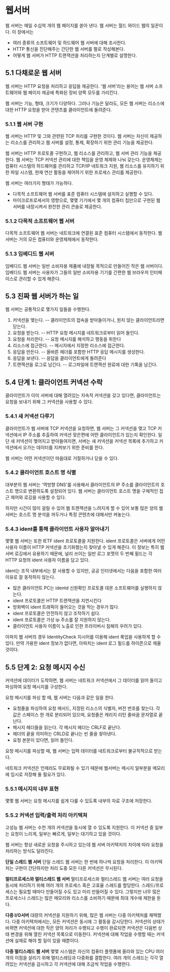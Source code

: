 # 웹서버
웹 서버는 매일 수십억 개의 웹 페이지를 쏟아 낸다.
웹 서버는 월드 와이드 웹의 일꾼이다.
이 장에서는
- 여러 종류의 소프트웨어 및 하드웨어 웹 서버에 대해 조사한다.
- HTTP 통신을 진단해주는 간단한 웹 서버를 펄로 작성해본다.
- 어떻게 웹 서버가 HTTP 트랜잭션을 처리하는지 단계별로 설명한다.

## 5.1 다채로운 웹 서버
웹 서버는 HTTP 요청을 처리하고 응답을 제공한다.
'웹 서버'라는 용어는 웹 서버 소프트웨어와 웹 페이지 제공에 특화된 장비 양쪽 모두를 가리킨다.

웹 서버는 기능, 형태, 크기가 다양하다. 그러나 기능은 달라도, 모든 웹 서버는 리소스에 대한 HTTP 요청을 받아 콘텐츠를 클라이언트에 돌려준다.

### 5.1.1 웹 서버 구현
웹 서버는 HTTP 및 그와 관련된 TCP 처리를 구현한 것이다.
웹 서버는 자신이 제공하는 리소스를 관리하고 웹 서버를 설정, 통제, 확장하기 위한 관리 기능을 제공한다.

웹 서버는 HTTP 프로토콜 구현하고, 웹 리소스를 관리하고, 웹 서버 관리 기능을 제공한다.
웹 서버는 TCP 커넥션 관리에 대한 책임을 운영 체제와 나눠 갖는다.
운영체제는 컴퓨터 시스템의 하드웨어를 관리하고 TCP/IP 네트워크 지원, 웹 리소스를 유지하기 위한 파일 시스템, 현재 연산 활동을 제어하기 위한 프로세스 관리를 제공한다.

웹 서버는 여러가지 형태가 가능하다.
- 다목적 소프트웨어 웹 서버를 표준 컴퓨터 시스템에 설치하고 실행할 수 있다.
- 마이크로프로세서의 영향으로, 몇몇 기기에서 몇 개의 컴퓨터 칩만으로 구현된 웹 서버를 내장시켜서 완전한 관리 콘솔로 제공한다.

### 5.1.2 다목적 소프트웨어 웹 서버
다목적 소프트웨어 웹 서버는 네트워크에 연결된 표준 컴퓨터 시스템에서 동작한다.
웹 서버는 거의 모든 컴퓨터와 운영체제에서 동작한다.

### 5.1.3 임베디드 웹 서버
임베디드 웹 서버는 일반 소비자용 제품에 내장될 목적으로 만들어진  작은 웹 서버이다.
임베디드 웹 서버는 사용자가 그들의 일반 소비자용 기기를 간편한 웹 브라우저 인터페이스로 관리할 수 있게 해준다.

## 5.3 진짜 웹 서버가 하는 일
웹 서버는 공통적으로 몇가지 일들을 수행한다.
1. 커넥션을 맺는다. -- 클라이언트의 접속을 받아들이거나, 원치 않는 클라이언트라면 닫는다.
2. 요청을 받는다. -- HTTP 요청 메시지를 네트워크로부터 읽어 들인다.
3. 요청을 처리한다. -- 요청 메시지를 해석하고 행동을 취한다
4. 리소스에 접근한다. -- 메시지에서 지정한 리소스에 접근한다.
5. 응답을 만든다. -- 올바른 헤더를 포함한 HTTP 응답 메시지를 생성한다.
6. 응답을 보낸다. -- 응답을 클라이언트에게 돌려준다
7. 트랜잭션을 로그로 남긴다. -- 로그파일에 트랜잭션 완료에 대한 기록을 남긴다.

## 5.4 단계 1: 클라이언트 커넥션 수락
클라이언트가 이미 서버에 대해 열려있는 지속적 커넥션을 갖고 있다면,
클라이언트는 요청을 보내기 위해 그 커넥션을 사용할 수 있다.

### 5.4.1 새 커넥션 다루기
클라이언트가 웹 서버에 TCP 커넥션을 요청하면, 웹 서버는 그 커넥션을 맺고 TCP 커넥션에서 IP 주소를 추출하여 커넥션 맞은편에 어떤 클라이언트가 있는지 확인한다.
일단 새 커넥션이 맺어지고 받아들여지면, 서버는 새 커넥션을 커넥션 목록에 추가하고
커넥션에서 오가는 데이터를 지켜보기 위한 준비를 한다.

웹 서버는 어떤 커넥션이던 마음대로 거절하거나 닫을 수 있다.

### 5.4.2 클라이언트 호스트 명 식별
대부분의 웹 서버는 '역방향 DNS'를 사용해서 클라이언트의 IP 주소를 클라이언트의 호스트 명으로 변환하도록 설정되어 있다.
웹 서버는 클라이언트 호스트 명을 구체적인 접근 제어와 로깅을 사용할 수 있다.

하지만 시간이 많이 걸릴 수 있어 웹 트랜잭션을 느려지게 할 수 있어 보통 많은 양의 웹 서버는 호스트 명 분석을 꺼두거나 특정 콘텐츠에 대해서만 켜놓는다.

### 5.4.3 ident를 통해 클라이언트 사용자 알아내기
몇몇 웹 서버는 또한 IETF ident 프로토콜을 지원한다.
ident 프로토콜은 서버에게 어떤 사용자 이름이 HTTP 커넥션을 초기화했는지 찾아낼 수 있게 해준다.
이 정보는 특히 웹 서버 로깅에서 유용하기 때문에, 널리 쓰이는 일반 로그 포맷의 두 번째 필드는 각 HTTP 요청의 ident 사용자 이름을 담고 있다.

ident는 조직 내부에서는 잘 사용할 수 있지만, 공공 인터넷에서는 다음을 포함한 여러 이유로 잘 동작하지 않는다.
- 많은 클라이언트 PC는 identd 신원확인 프로토콜 데몬 소프트웨어를 실행하지 않는다.
- ident 프로토콜은 HTTP 트랜잭션을 지연시킨다
- 방화벽이 ident 트래픽이 들어오는 것을 막는 경우가 많다.
- ident 프로토콜은 안전하지 않고 조작하기 쉽다.
- ident 프로토콜은 가상 ip 주소를 잘 지원하지 않는다.
- 클라이언트 사용자 이름이 노출로 인한 프라이버시 침해의 우려가 있다.

아파치 웹 서버의 경우 IdentityCheck 지시어를 이용해 ident 룩업을 사용하게 할 수 있다.
만약 가용한 ident 정보가 없다면, 아파치는 ident 로그 필드를 하이픈으로 채울 것이다.

## 5.5 단계 2: 요청 메시지 수신

커넥션에 데이터가 도착하면, 웹 서버는 네트워크 커넥션에서 그 데이터를 읽어 들이고 파싱하여 요청 메시지를 구성한다.

요청 메시지를 파싱 할 때, 웹 서버는 다음과 같은 일을 한다.
- 요청줄을 파싱하여 요청 메서드, 지정된 리소스의 식별자, 버전 번호를 찾는다. 각 값은 스페이스 한 개로 분리되어 있으며, 요청줄은 캐리지 리턴 줄바꿈 문자열로 끝난다.
- 메시지 헤더들을 읽는다. 각 메시지 헤더는 CRLF로 끝난다.
- 헤더의 끝을 의미하는 CRLD로 끝나는 빈 줄을 찾아낸다.
- 요청 본문이 있다면, 읽어 들인다.

요청 메시지를 파싱할 때, 웹 서버는 입력 데이터를 네트워크로부터 불규칙적으로 받는다.

네트워크 커넥션은 언제라도 무료화될 수 있기 때문에 웹서버는 메시지 일부분을 메모리에 임시로 저장해 둘 필요가 있다.

### 5.5.1 메시지의 내부 표현
몇몇 웹 서버는 요청 메시지를 쉽게 다룰 수 있도록 내부의 자료 구조에 저장한다.

### 5.5.2 커넥션 입력/출력 처리 아키텍쳐
고성능 웹 서버는 수천 개의 커넥션을 동시에 열 수 있도록 지원한다.
이 커넥션 중 일부는 요청이 느리게, 일부는 빠르게, 일부는 대기하고 있을 것이다.

웹 서버는 항상 새로운 요청을 주시하고 있는데 웹 서버 아키텍처의 차이에 따라 요청을 처리하는 방식도 달라진다.

**단일 스레드 웹 서버**
단일 스레드 웹 서버는 한 번에 하나씩 요청을 처리한다.
이 아키텍처는 구현이 간단하지만 처리 도중 모든 다른 커넥션은 무시된다.

**멀티프로세스와 멀티스레드 웹 서버**
멀티프로세스와 멀티스레드 웹 서버는 여러 요청을 동시에 처리하기 위해 여러 개의 프로세스 혹은 고효율 스레드를 할당한다.
스레드/프로세스는 필요할 때마다 만들어질 수도 있고 미리 만들어질 수 있다.
그렇지만 너무 많은 프로세스나 스레드는 많은 메모리와 리소스를 소비하기 때문에 최대 개수에 제한을 둔다.

**다중 I/O서버**
대량의 커넥션을 지원하기 위해, 많은 웹 서버는 다중 아키텍처를 채택했다.
다중 아키텍처에서는, 모든 커넥션은 동시에 그 활동을 감시당한다.
커넥션의 상태가 바뀌면 커넥션에 대한 작은 양의 처리가 수행되고 수행이 완료되면 커넥션은 다음번 상태 변경을 위해 열린 커넥션 목록으로 이동한다.
커넥션에 대해 작업을 수행할 때는 커넥션에 실제로 해야 할 일이 있을 때뿐이다.

**다중 멀티스레드 웹 서버**
몇몇 시스템은 자신의 컴퓨터 플랫폼에 올라와 있는 CPU 여러 개의 이점을 살리기 위해 멀티스레딩과 다중화를 결합한다.
여러 개의 스레드는 각각 열려있는 커넥션을 감시하고 각 커넥션에 대해 조금씩 작업을 수행한다.
